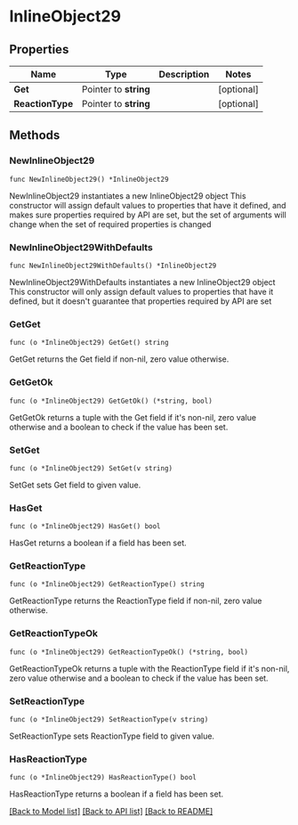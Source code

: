 # InlineObject29

## Properties

Name | Type | Description | Notes
------------ | ------------- | ------------- | -------------
**Get** | Pointer to **string** |  | [optional] 
**ReactionType** | Pointer to **string** |  | [optional] 

## Methods

### NewInlineObject29

`func NewInlineObject29() *InlineObject29`

NewInlineObject29 instantiates a new InlineObject29 object
This constructor will assign default values to properties that have it defined,
and makes sure properties required by API are set, but the set of arguments
will change when the set of required properties is changed

### NewInlineObject29WithDefaults

`func NewInlineObject29WithDefaults() *InlineObject29`

NewInlineObject29WithDefaults instantiates a new InlineObject29 object
This constructor will only assign default values to properties that have it defined,
but it doesn't guarantee that properties required by API are set

### GetGet

`func (o *InlineObject29) GetGet() string`

GetGet returns the Get field if non-nil, zero value otherwise.

### GetGetOk

`func (o *InlineObject29) GetGetOk() (*string, bool)`

GetGetOk returns a tuple with the Get field if it's non-nil, zero value otherwise
and a boolean to check if the value has been set.

### SetGet

`func (o *InlineObject29) SetGet(v string)`

SetGet sets Get field to given value.

### HasGet

`func (o *InlineObject29) HasGet() bool`

HasGet returns a boolean if a field has been set.

### GetReactionType

`func (o *InlineObject29) GetReactionType() string`

GetReactionType returns the ReactionType field if non-nil, zero value otherwise.

### GetReactionTypeOk

`func (o *InlineObject29) GetReactionTypeOk() (*string, bool)`

GetReactionTypeOk returns a tuple with the ReactionType field if it's non-nil, zero value otherwise
and a boolean to check if the value has been set.

### SetReactionType

`func (o *InlineObject29) SetReactionType(v string)`

SetReactionType sets ReactionType field to given value.

### HasReactionType

`func (o *InlineObject29) HasReactionType() bool`

HasReactionType returns a boolean if a field has been set.


[[Back to Model list]](../README.md#documentation-for-models) [[Back to API list]](../README.md#documentation-for-api-endpoints) [[Back to README]](../README.md)


